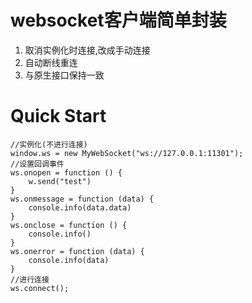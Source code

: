 # websocket客户端简单封装

1. 取消实例化时连接,改成手动连接
1. 自动断线重连
1. 与原生接口保持一致

# Quick Start

    //实例化(不进行连接)
    window.ws = new MyWebSocket("ws://127.0.0.1:11301");
    //设置回调事件
    ws.onopen = function () {
        w.send("test")
    }
    ws.onmessage = function (data) {
        console.info(data.data)
    }
    ws.onclose = function () {
        console.info()
    }
    ws.onerror = function (data) {
        console.info(data)
    }
    //进行连接
    ws.connect();
